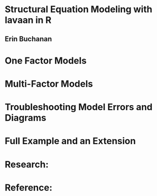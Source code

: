 # Structural Equation Modeling with lavaan in R
## Erin Buchanan

# One Factor Models

# Multi-Factor Models

# Troubleshooting Model Errors and Diagrams

# Full Example and an Extension

# Research:

# Reference:
